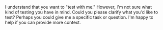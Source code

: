 I understand that you want to "test with me." However, I'm not sure what kind of testing you have in mind. Could you please clarify what you'd like to test? Perhaps you could give me a specific task or question. I'm happy to help if you can provide more context.
